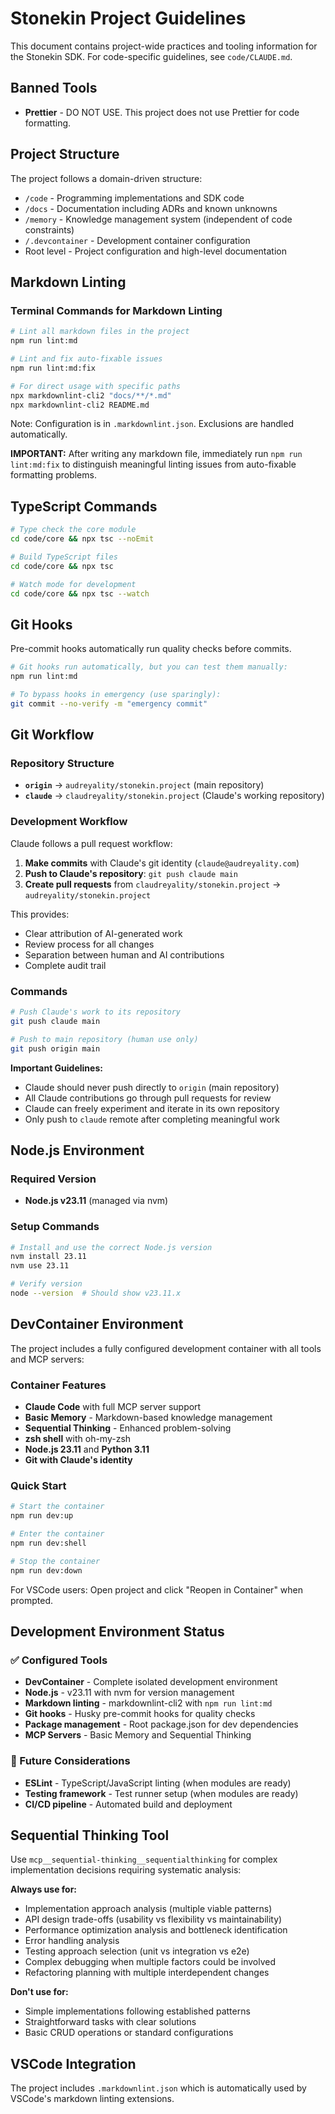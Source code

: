 # Stonekin Project Guidelines

This document contains project-wide practices and tooling information for the Stonekin SDK. For code-specific guidelines, see `code/CLAUDE.md`.

## Banned Tools

- **Prettier** - DO NOT USE. This project does not use Prettier for code formatting.

## Project Structure

The project follows a domain-driven structure:

- `/code` - Programming implementations and SDK code
- `/docs` - Documentation including ADRs and known unknowns
- `/memory` - Knowledge management system (independent of code constraints)
- `/.devcontainer` - Development container configuration
- Root level - Project configuration and high-level documentation

## Markdown Linting

### Terminal Commands for Markdown Linting

```bash
# Lint all markdown files in the project
npm run lint:md

# Lint and fix auto-fixable issues
npm run lint:md:fix

# For direct usage with specific paths
npx markdownlint-cli2 "docs/**/*.md"
npx markdownlint-cli2 README.md
```

Note: Configuration is in `.markdownlint.json`. Exclusions are handled automatically.

**IMPORTANT:** After writing any markdown file, immediately run `npm run lint:md:fix` to distinguish meaningful linting issues from auto-fixable formatting problems.

## TypeScript Commands

```bash
# Type check the core module
cd code/core && npx tsc --noEmit

# Build TypeScript files
cd code/core && npx tsc

# Watch mode for development
cd code/core && npx tsc --watch
```

## Git Hooks

Pre-commit hooks automatically run quality checks before commits.

```bash
# Git hooks run automatically, but you can test them manually:
npm run lint:md

# To bypass hooks in emergency (use sparingly):
git commit --no-verify -m "emergency commit"
```

## Git Workflow

### Repository Structure

- **`origin`** → `audreyality/stonekin.project` (main repository)
- **`claude`** → `claudreyality/stonekin.project` (Claude's working repository)

### Development Workflow

Claude follows a pull request workflow:

1. **Make commits** with Claude's git identity (`claude@audreyality.com`)
2. **Push to Claude's repository**: `git push claude main`
3. **Create pull requests** from `claudreyality/stonekin.project` → `audreyality/stonekin.project`

This provides:

- Clear attribution of AI-generated work
- Review process for all changes
- Separation between human and AI contributions
- Complete audit trail

### Commands

```bash
# Push Claude's work to its repository
git push claude main

# Push to main repository (human use only)
git push origin main
```

**Important Guidelines:**

- Claude should never push directly to `origin` (main repository)
- All Claude contributions go through pull requests for review
- Claude can freely experiment and iterate in its own repository
- Only push to `claude` remote after completing meaningful work

## Node.js Environment

### Required Version

- **Node.js v23.11** (managed via nvm)

### Setup Commands

```bash
# Install and use the correct Node.js version
nvm install 23.11
nvm use 23.11

# Verify version
node --version  # Should show v23.11.x
```

## DevContainer Environment

The project includes a fully configured development container with all tools and MCP servers:

### Container Features

- **Claude Code** with full MCP server support
- **Basic Memory** - Markdown-based knowledge management
- **Sequential Thinking** - Enhanced problem-solving
- **zsh shell** with oh-my-zsh
- **Node.js 23.11** and **Python 3.11**
- **Git with Claude's identity**

### Quick Start

```bash
# Start the container
npm run dev:up

# Enter the container
npm run dev:shell

# Stop the container
npm run dev:down
```

For VSCode users: Open project and click "Reopen in Container" when prompted.

## Development Environment Status

### ✅ Configured Tools

- **DevContainer** - Complete isolated development environment
- **Node.js** - v23.11 with nvm for version management
- **Markdown linting** - markdownlint-cli2 with `npm run lint:md`
- **Git hooks** - Husky pre-commit hooks for quality checks
- **Package management** - Root package.json for dev dependencies
- **MCP Servers** - Basic Memory and Sequential Thinking

### 🔄 Future Considerations

- **ESLint** - TypeScript/JavaScript linting (when modules are ready)
- **Testing framework** - Test runner setup (when modules are ready)
- **CI/CD pipeline** - Automated build and deployment

## Sequential Thinking Tool

Use `mcp__sequential-thinking__sequentialthinking` for complex implementation decisions requiring systematic analysis:

**Always use for:**

- Implementation approach analysis (multiple viable patterns)
- API design trade-offs (usability vs flexibility vs maintainability)
- Performance optimization analysis and bottleneck identification
- Error handling analysis
- Testing approach selection (unit vs integration vs e2e)
- Complex debugging when multiple factors could be involved
- Refactoring planning with multiple interdependent changes

**Don't use for:**

- Simple implementations following established patterns
- Straightforward tasks with clear solutions
- Basic CRUD operations or standard configurations

## VSCode Integration

The project includes `.markdownlint.json` which is automatically used by VSCode's markdown linting extensions.
